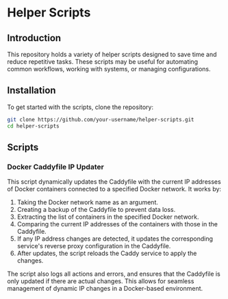 # Helper Scripts
## Introduction
This repository holds a variety of helper scripts designed to save time and reduce repetitive tasks. These scripts may be useful for automating common workflows, working with systems, or managing configurations.

## Installation
To get started with the scripts, clone the repository:

```bash
git clone https://github.com/your-username/helper-scripts.git
cd helper-scripts
```

## Scripts
### Docker Caddyfile IP Updater
This script dynamically updates the Caddyfile with the current IP addresses of Docker containers connected to a specified Docker network. It works by:

1.  Taking the Docker network name as an argument.
2.  Creating a backup of the Caddyfile to prevent data loss.
3.  Extracting the list of containers in the specified Docker network.
4.  Comparing the current IP addresses of the containers with those in the Caddyfile.
5.  If any IP address changes are detected, it updates the corresponding service's reverse proxy configuration in the Caddyfile.
6.  After updates, the script reloads the Caddy service to apply the changes.

The script also logs all actions and errors, and ensures that the Caddyfile is only updated if there are actual changes. This allows for seamless management of dynamic IP changes in a Docker-based environment.
